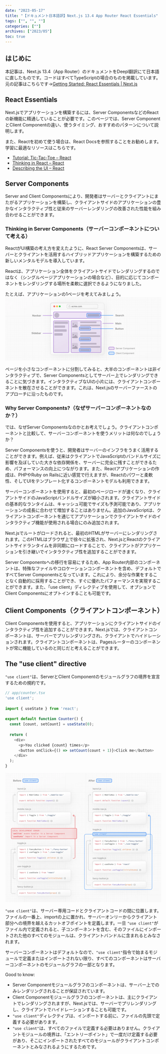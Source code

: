 ```yaml
---
date: "2023-05-17"
title: "【ドキュメント日本語訳】Next.js 13.4 App Router React Essentials"
tags: ["", "", ""]
categories: [""]
archives: ["2023/05"]
toc: true
---
```


## はじめに
本記事は、Next.js 13.4（App Router）のドキュメントをDeepl翻訳にて日本語に直したものです。コードはすべてTypeScriptの場合のものを掲載しています。元の記事はこちらです→[Getting Started: React Essentials | Next.js](https://nextjs.org/docs/getting-started/react-essentials)

## React Essentials
Next.jsでアプリケーションを構築するには、Server ComponentsなどのReactの新機能に精通していることが必要です。このページでは、Server ComponentとClient Componentの違い、使うタイミング、おすすめのパターンについて説明します。

また、Reactを初めて使う場合は、React Docsを参照することをお勧めします。学習に最適なリソースはこちらです。

- [Tutorial: Tic-Tac-Toe – React](https://react.dev/learn/tutorial-tic-tac-toe)
- [Thinking in React – React](https://react.dev/learn/thinking-in-react)
- [Describing the UI – React](https://react.dev/learn/describing-the-ui)

## Server Components
Server and Client Componentsにより、開発者はサーバーとクライアントにまたがるアプリケーションを構築し、クライアントサイドのアプリケーションの豊かなインタラクティブ性と従来のサーバーレンダリングの改善された性能を組み合わせることができます。

### Thinking in Server Components（サーバーコンポーネントについて考える）
ReactがUI構築の考え方を変えたように、React Server Componentsは、サーバーとクライアントを活用するハイブリッドアプリケーションを構築するための新しいメンタルモデルを導入しています。

Reactは、アプリケーション全体をクライアントサイドでレンダリングするのではなく（シングルページアプリケーションの場合など）、目的に応じてコンポーネントをレンダリングする場所を柔軟に選択できるようになりました。

たとえば、アプリケーションの1ページを考えてみましょう。
![](thinking-in-server-components.webp)

ページを小さなコンポーネントに分割してみると、大半のコンポーネントは非インタラクティブで、Server Componentsとしてサーバー上でレンダリングできることに気づきます。インタラクティブなUIの小片には、クライアントコンポーネントを散在させることができます。これは、Next.jsのサーバーファーストのアプローチに沿ったものです。

### Why Server Components?（なぜサーバーコンポーネントなのか？）
では、なぜServer Componentsなのかとお考えでしょう。クライアントコンポーネントと比較して、サーバーコンポーネントを使うメリットは何なのでしょうか？

Server Componentsを使うと、開発者はサーバーのインフラをうまく活用することができます。例えば、従来はクライアントでJavaScriptのバンドルサイズに影響を及ぼしていた大きな依存関係を、サーバーに完全に残すことができるため、パフォーマンスの向上につながります。また、Reactアプリケーションの作成は、PHPやRuby on Railsに近い感覚で行えますが、Reactのパワーと柔軟性、そしてUIをテンプレート化するコンポーネントモデルも利用できます。

サーバーコンポーネントを使用すると、最初のページロードが速くなり、クライアントサイドのJavaScriptバンドルサイズが縮小されます。クライアントサイドの基本的なランタイムは、キャッシュ可能でサイズも予測可能であり、アプリケーションの成長に合わせて増加することはありません。追加のJavaScriptは、クライアントコンポーネントを通じてアプリケーションでクライアントサイドのインタラクティブ機能が使用される場合にのみ追加されます。

Next.jsでルートがロードされると、最初のHTMLがサーバーにレンダリングされます。このHTMLはブラウザ上で徐々に拡張され、Next.jsとReactのクライアントサイドランタイムを非同期にロードすることで、クライアントがアプリケーションを引き継いでインタラクティブ性を追加することができます。

Server Componentsへの移行を容易にするため、App Router内部のコンポーネントは、特殊なファイルやコロケーションコンポーネントを含め、デフォルトですべてServer Componentsとなっています。これにより、余分な作業をすることなく自動的に採用することができ、すぐに優れたパフォーマンスを実現することができます。また、「use client」ディレクティブを使用して、オプションでClient Componentsにオプトインすることも可能です。

## Client Components（クライアントコンポーネント）
Client Componentsを使用すると、アプリケーションにクライアントサイドのインタラクティブ性を追加することができます。Next.jsでは、クライアントコンポーネントは、サーバーでプリレンダリングされ、クライアントでハイドレーションされます。クライアントコンポーネントは、Pagesルーターのコンポーネントが常に機能しているのと同じだと考えることができます。

## The "use client" directive
`"use client"`は、ServerとClient Componentのモジュールグラフの境界を宣言するための規約です。
```typescript
// app/counter.tsx
'use client';
 
import { useState } from 'react';
 
export default function Counter() {
  const [count, setCount] = useState(0);
 
  return (
    <div>
      <p>You clicked {count} times</p>
      <button onClick={() => setCount(count + 1)}>Click me</button>
    </div>
  );
}
```

![](use-client-directive.webp)

`"use client"`は、サーバー専用コードとクライアントコードの間に位置します。ファイルの一番上、importの上に置かれ、サーバーオンリーからクライアント部分への境界を越えるカットオフポイントを定義します。一旦 `"use client"`がファイル内で定義されると、子コンポーネントを含む、そのファイルにインポートされた他のすべてのモジュールは、クライアントバンドルに含まれるとみなされます。

サーバーコンポーネントはデフォルトなので、`"use client"`指令で始まるモジュールで定義またはインポートされない限り、すべてのコンポーネントはサーバーコンポーネントのモジュールグラフの一部となります。

Good to know: 
- Server Componentモジュールグラフのコンポーネントは、サーバー上でのみレンダリングされることが保証されています。
- Client Componentモジュールグラフのコンポーネントは、主にクライアントでレンダリングされますが、Next.jsでは、サーバーでプリレンダリングし、クライアントでハイドレーションすることも可能です。
- `"use client"`ディレクティブは、インポートする前に、ファイルの先頭で定義する必要があります。
- `"use client"`は、すべてのファイルで定義する必要はありません。クライアントモジュールの境界は、「エントリーポイント」で一度だけ定義する必要があり、そこにインポートされたすべてのモジュールがクライアントコンポーネントとみなされるようにするためです。
